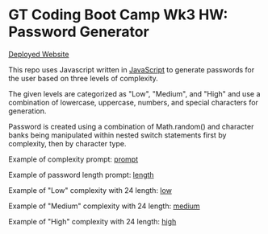 # GT Coding Boot Camp Wk3 HW: Password Generator

[Deployed Website](https://brettmarkland-sanchez.github.io/bms-wk-3-hw/)

This repo uses Javascript written in [JavaScript](./script.js) to generate passwords for the user based on three levels of complexity.

The given levels are categorized as "Low", "Medium", and "High" and use a combination of lowercase, uppercase, numbers, and special characters for generation.

Password is created using a combination of Math.random() and character banks being manipulated within nested switch statements first by complexity, then by character type.

Example of complexity prompt:
[prompt](./assets/prompt.png)

Example of password length prompt:
[length](./assets/length.png)

Example of "Low" complexity with 24 length:
[low](./assets/low.png)

Example of "Medium" complexity with 24 length:
[medium](./assets/medium.png)

Example of "High" complexity with 24 length:
[high](./assets/high.png)
